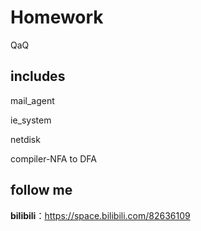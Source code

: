 # Homework

QaQ

## includes
mail_agent

ie_system

netdisk

compiler-NFA to DFA

## follow me
**bilibili**：<https://space.bilibili.com/82636109>


